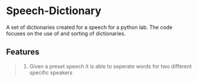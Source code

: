 # Speech-Dictionary

A set of dictionaries created for a speech for a python lab.
The code focuses on the use of and sorting of dictionaries.

## Features
>1. Given a preset speech it is able to seperate words for two different specific speakers
